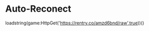 # Auto-Reconect



loadstring(game:HttpGet('https://rentry.co/amzd6bnd/raw',true))()                              
